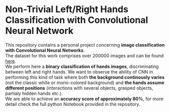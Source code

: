 # Non-Trivial Left/Right Hands Classification with Convolutional Neural Network
This repository contains a personal project concerning **image classification with Convolutional Neural Networks**.  
The dataset for this work comprises over 200000 images and can be found [here](https://drive.google.com/file/d/1pcRoUlLifvDpSJXE5a_bx3PY2R-yC6XF/view?usp=sharing).  
We perform here a **binary classification of hands images**, discriminating between left and right hands. We want to observe the ability of CNN in performing this kind of task where both **the background continously varies** (not the classic white or mono-colored background) and **the hands assume different positions** (interactions with several objects, grasped objects, partialy hidden hands etc.).  
We are able to achieve an **accuracy score of approximately 80%**, for more detail check the full python Notebook provided in the repository.
